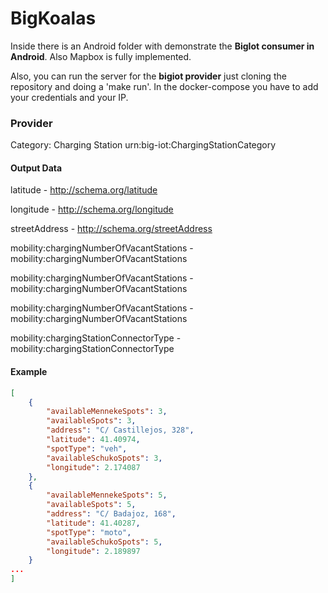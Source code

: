 # BigKoalas

Inside there is an Android folder with demonstrate the **BigIot consumer in Android**. Also Mapbox is fully implemented.

Also, you can run the server for the **bigiot provider** just cloning the repository and doing a 'make run'. In the docker-compose you have to add your credentials and your IP.

### Provider
Category: Charging Station urn:big-iot:ChargingStationCategory

#### Output Data
latitude - http://schema.org/latitude

longitude - http://schema.org/longitude

streetAddress - http://schema.org/streetAddress

mobility:chargingNumberOfVacantStations - mobility:chargingNumberOfVacantStations

mobility:chargingNumberOfVacantStations - mobility:chargingNumberOfVacantStations

mobility:chargingNumberOfVacantStations - mobility:chargingNumberOfVacantStations

mobility:chargingStationConnectorType - mobility:chargingStationConnectorType

#### Example
``` json
[
    {
        "availableMennekeSpots": 3,
        "availableSpots": 3,
        "address": "C/ Castillejos, 328",
        "latitude": 41.40974,
        "spotType": "veh",
        "availableSchukoSpots": 3,
        "longitude": 2.174087
    },
    {
        "availableMennekeSpots": 5,
        "availableSpots": 5,
        "address": "C/ Badajoz, 168",
        "latitude": 41.40287,
        "spotType": "moto",
        "availableSchukoSpots": 5,
        "longitude": 2.189897
    }
...
]
```

